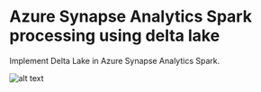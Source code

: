 
# Azure Synapse Analytics Spark processing using delta lake

Implement Delta Lake in Azure Synapse Analytics Spark.

![alt text](https://github.com/balakreshnan/synapseAnalytics/blob/master/images/synapseprocess.JPG "Synapse Analytics")
